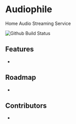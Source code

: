 # Audiophile
Home Audio Streaming Service

![Github Build Status](https://github.com/ashleycollinge1/Audiophile/actions/workflows/static.yml/badge.svg?branch=stable)


## Features

* 

## Roadmap

*

## Contributors 

*